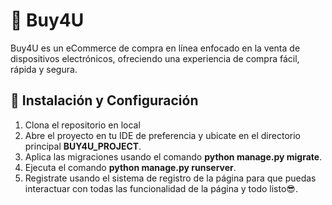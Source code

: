 # 🛒 Buy4U 
Buy4U es un eCommerce de compra en línea enfocado en la venta de dispositivos electrónicos, ofreciendo una experiencia de compra fácil, rápida y segura.

## 🚀 Instalación y Configuración
1. Clona el repositorio en local
2. Abre el proyecto en tu IDE de preferencia y ubicate en el directorio principal **BUY4U_PROJECT**.
3. Aplica las migraciones usando el comando **python manage.py migrate**.
4. Ejecuta el comando **python manage.py runserver**.
5. Registrate usando el sistema de registro de la página para que puedas interactuar con todas las funcionalidad de la página y todo listo😎.
